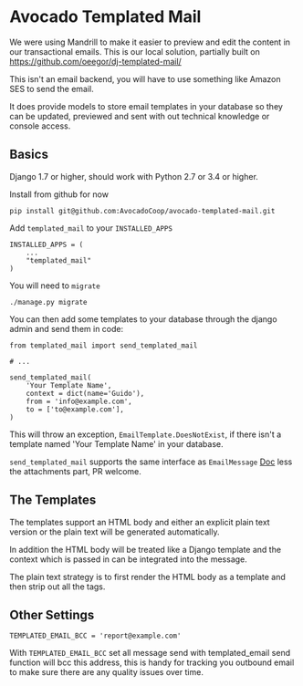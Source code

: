 # Avocado Templated Mail

We were using Mandrill to make it easier to preview and edit the content
in our transactional emails. This is our local solution, partially built
on https://github.com/oeegor/dj-templated-mail/

This isn't an email backend, you will have to use something like Amazon
SES to send the email.

It does provide models to store email templates in your database so they
can be updated, previewed and sent with out technical knowledge or
console access.

## Basics

Django 1.7 or higher, should work with Python 2.7 or 3.4 or higher.

Install from github for now

```
pip install git@github.com:AvocadoCoop/avocado-templated-mail.git
```

Add `templated_mail` to your `INSTALLED_APPS`

```
INSTALLED_APPS = (
    ...
    "templated_mail"
)
```

You will need to `migrate`

```
./manage.py migrate
```

You can then add some templates to your database through the django
admin and send them in code:

```
from templated_mail import send_templated_mail

# ...

send_templated_mail(
    'Your Template Name',
    context = dict(name='Guido'),
    from = 'info@example.com',
    to = ['to@example.com'],
)
```

This will throw an exception, `EmailTemplate.DoesNotExist`, if there
isn't a template named 'Your Template Name' in your database.

`send_templated_mail` supports the same interface as `EmailMessage`
[Doc](https://docs.djangoproject.com/en/1.7/topics/email/#django.core.mail.EmailMessage)
less the attachments part, PR welcome.

## The Templates

The templates support an HTML body and either an explicit plain text
version or the plain text will be generated automatically.

In addition the HTML body will be treated like a Django template and the
context which is passed in can be integrated into the message.

The plain text strategy is to first render the HTML body as a template
and then strip out all the tags.

## Other Settings

```
TEMPLATED_EMAIL_BCC = 'report@example.com'
```

With `TEMPLATED_EMAIL_BCC` set all message send with templated_email
send function will bcc this address, this is handy for tracking you
outbound email to make sure there are any quality issues over time.
